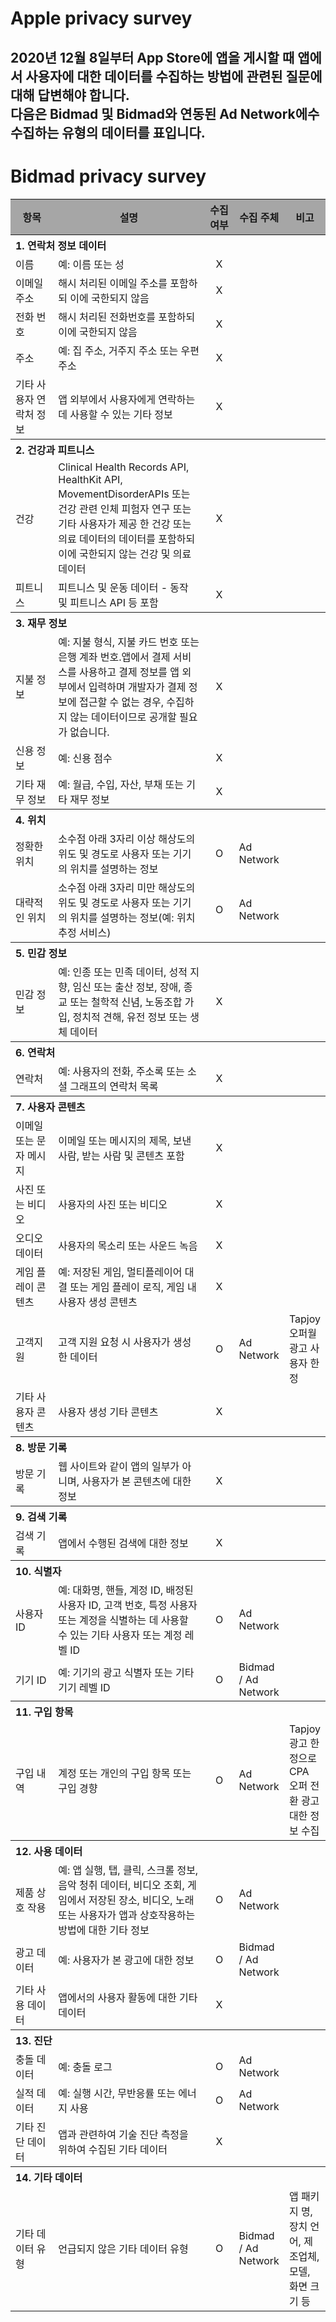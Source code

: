 # Apple privacy survey
2020년 12월 8일부터 App Store에 앱을 게시할 때 앱에서 사용자에 대한 데이터를 수집하는 방법에 관련된 질문에 대해 답변해야 합니다.<br>
다음은 Bidmad 및 Bidmad와 연동된 Ad Network에수 수집하는 유형의 데이터를 표입니다.
-------
# Bidmad privacy survey
<table>
  <thead>
    <tr style="background-color: #A6A6A6;">
      <th width="15%">항목</th>
      <th width="50%">설명</th>
      <th width="10%">수집 여부</th>
      <th width="15%">수집 주체</th>
      <th width="20%">비고</th>
    </tr>
  </thead>
  <tbody>
    <tr>
      <th colspan=5 align="left">1. 연락처 정보 데이터</th>
    </tr>
    <tr>
      <td>이름</td>
      <td>예: 이름 또는 성</td>
      <td align="center">X</td>
      <td></td>
      <td></td>
    </tr>
    <tr>
      <td>이메일 주소</td>
      <td>해시 처리된 이메일 주소를 포함하되 이에 국한되지 않음</td>
      <td align="center">X</td>
      <td></td>
      <td></td>
    </tr>
    <tr>
      <td>전화 번호</td>
      <td>해시 처리된 전화번호를 포함하되 이에 국한되지 않음</td>
      <td align="center">X</td>
      <td></td>
      <td></td>
    </tr>
    <tr>
      <td>주소</td>
      <td>예: 집 주소, 거주지 주소 또는 우편 주소</td>
      <td align="center">X</td>
      <td></td>
      <td></td>
    </tr>
    <tr>
      <td>기타 사용자 연락처 정보</td>
      <td>앱 외부에서 사용자에게 연락하는 데 사용할 수 있는 기타 정보</td>
      <td align="center">X</td>
      <td></td>
      <td></td>
    </tr>
    <tr>
      <th colspan=5 align="left">2. 건강과 피트니스</th>
    </tr>
    <tr>
      <td>건강</td>
      <td>Clinical Health Records API, HealthKit API, MovementDisorderAPIs 또는 건강 관련 인체 피험자 연구 또는 기타 사용자가 제공 한 건강 또는 의료 데이터의 데이터를 포함하되 이에 국한되지 않는 건강 및 의료 데이터</td>
      <td align="center">X</td>
      <td></td>
      <td></td>
    </tr>
    <tr>
      <td>피트니스</td>
      <td>피트니스 및 운동 데이터 - 동작 및 피트니스 API 등 포함</td>
      <td align="center">X</td>
      <td></td>
      <td></td>
    </tr>
    <tr>
      <th colspan=5 align="left">3. 재무 정보</th>
    </tr>
    <tr>
      <td>지불 정보</td>
      <td>예: 지불 형식, 지불 카드 번호 또는 은행 계좌 번호.앱에서 결제 서비스를 사용하고 결제 정보를 앱 외부에서 입력하며 개발자가 결제 정보에 접근할 수 없는 경우, 수집하지 않는 데이터이므로 공개할 필요가 없습니다.</td>
      <td align="center">X</td>
      <td></td>
      <td></td>
    </tr>
    <tr>
      <td>신용 정보</td>
      <td>예: 신용 점수</td>
      <td align="center">X</td>
      <td></td>
      <td></td>
    </tr>
    <tr>
      <td>기타 재무 정보</td>
      <td>예: 월급, 수입, 자산, 부채 또는 기타 재무 정보</td>
      <td align="center">X</td>
      <td></td>
      <td></td>
    </tr>
    <tr>
      <th colspan=5 align="left">4. 위치</th>
    </tr>
    <tr>
      <td>정확한 위치</td>
      <td>소수점 아래 3자리 이상 해상도의 위도 및 경도로 사용자 또는 기기의 위치를 설명하는 정보</td>
      <td align="center">O</td>
      <td>Ad Network</td>
      <td></td>
    </tr>
    <tr>
      <td>대략적인 위치</td>
      <td>소수점 아래 3자리 미만 해상도의 위도 및 경도로 사용자 또는 기기의 위치를 설명하는 정보(예: 위치 추정 서비스)</td>
      <td align="center">O</td>
      <td>Ad Network</td>
      <td></td>
    </tr>
    <tr>
      <th colspan=5 align="left">5. 민감 정보</th>
    </tr>
    <tr>
      <td>민감 정보</td>
      <td>예: 인종 또는 민족 데이터, 성적 지향, 임신 또는 출산 정보, 장애, 종교 또는 철학적 신념, 노동조합 가입, 정치적 견해, 유전 정보 또는 생체 데이터</td>
      <td align="center">X</td>
      <td></td>
      <td></td>
    </tr>
    <tr>
      <th colspan=5 align="left">6. 연락처</th>
    </tr>
    <tr>
      <td>연락처</td>
      <td>예: 사용자의 전화, 주소록 또는 소셜 그래프의 연락처 목록</td>
      <td align="center">X</td>
      <td></td>
      <td></td>
    </tr>
    <tr>
      <th colspan=5 align="left">7. 사용자 콘텐츠</th>
    </tr>
    <tr>
      <td>이메일 또는 문자 메시지</td>
      <td>이메일 또는 메시지의 제목, 보낸 사람, 받는 사람 및 콘텐츠 포함</td>
      <td align="center">X</td>
      <td></td>
      <td></td>
    </tr>
    <tr>
      <td>사진 또는 비디오</td>
      <td>사용자의 사진 또는 비디오</td>
      <td align="center">X</td>
      <td></td>
      <td></td>
    </tr>
    <tr>
      <td>오디오 데이터</td>
      <td>사용자의 목소리 또는 사운드 녹음</td>
      <td align="center">X</td>
      <td></td>
      <td></td>
    </tr>
    <tr>
      <td>게임 플레이 콘텐츠</td>
      <td>예: 저장된 게임, 멀티플레이어 대결 또는 게임 플레이 로직, 게임 내 사용자 생성 콘텐츠</td>
      <td align="center">X</td>
      <td></td>
      <td></td>
    </tr>
    <tr>
      <td>고객지원</td>
      <td>고객 지원 요청 시 사용자가 생성한 데이터</td>
      <td align="center">O</td>
      <td>Ad Network</td>
      <td>Tapjoy 오퍼월 광고 사용자 한정</td>
    </tr>
    <tr>
      <td>기타 사용자 콘텐츠</td>
      <td>사용자 생성 기타 콘텐츠</td>
      <td align="center">X</td>
      <td></td>
      <td></td>
    </tr>
    <tr>
      <th colspan=5 align="left">8. 방문 기록</th>
    </tr>
    <tr>
      <td>방문 기록</td>
      <td>웹 사이트와 같이 앱의 일부가 아니며, 사용자가 본 콘텐츠에 대한 정보</td>
      <td align="center">X</td>
      <td></td>
      <td></td>
    </tr>
    <tr>
      <th colspan=5 align="left">9. 검색 기록</th>
    </tr>
    <tr>
      <td>검색 기록</td>
      <td>앱에서 수행된 검색에 대한 정보</td>
      <td align="center">X</td>
      <td></td>
      <td></td>
    </tr>
    <tr>
      <th colspan=5 align="left">10. 식별자</th>
    </tr>
    <tr>
      <td>사용자 ID</td>
      <td>예: 대화명, 핸들, 계정 ID, 배정된 사용자 ID, 고객 번호, 특정 사용자 또는 계정을 식별하는 데 사용할 수 있는 기타 사용자 또는 계정 레벨 ID</td>
      <td align="center">O</td>
      <td>Ad Network</td>
      <td></td>
    </tr>
    <tr>
      <td>기기 ID</td>
      <td>예: 기기의 광고 식별자 또는 기타 기기 레벨 ID</td>
      <td align="center">O</td>
      <td>Bidmad / Ad Network</td>
      <td></td>
    </tr>
    <tr>
      <th colspan=5 align="left">11. 구입 항목</th>
    </tr>
    <tr>
      <td>구입 내역</td>
      <td>계정 또는 개인의 구입 항목 또는 구입 경향</td>
      <td align="center">O</td>
      <td>Ad Network</td>
      <td>Tapjoy 광고 한정으로 CPA 오퍼 전환 광고 대한 정보 수집</td>
    </tr>
    <tr>
      <th colspan=5 align="left">12. 사용 데이터</th>
    </tr>
    <tr>
      <td>제품 상호 작용</td>
      <td>예: 앱 실행, 탭, 클릭, 스크롤 정보, 음악 청취 데이터, 비디오 조회, 게임에서 저장된 장소, 비디오, 노래 또는 사용자가 앱과 상호작용하는 방법에 대한 기타 정보</td>
      <td align="center">O</td>
      <td>Ad Network</td>
      <td></td>
    </tr>
    <tr>
      <td>광고 데이터</td>
      <td>예: 사용자가 본 광고에 대한 정보</td>
      <td align="center">O</td>
      <td>Bidmad / Ad Network</td>
      <td></td>
    </tr>
    <tr>
      <td>기타 사용 데이터</td>
      <td>앱에서의 사용자 활동에 대한 기타 데이터</td>
      <td align="center">X</td>
      <td></td>
      <td></td>
    </tr>
    <tr>
      <th colspan=5 align="left">13. 진단</th>
    </tr>
    <tr>
      <td>충돌 데이터</td>
      <td>예: 충돌 로그</td>
      <td align="center">O</td>
      <td>Ad Network</td>
      <td></td>
    </tr>
    <tr>
      <td>실적 데이터</td>
      <td>예: 실행 시간, 무반응률 또는 에너지 사용</td>
      <td align="center">O</td>
      <td>Ad Network</td>
      <td></td>
    </tr>
    <tr>
      <td>기타 진단 데이터</td>
      <td>앱과 관련하여 기술 진단 측정을 위하여 수집된 기타 데이터</td>
      <td align="center">X</td>
      <td></td>
      <td></td>
    </tr>
    <tr>
      <th colspan=5 align="left">14. 기타 데이터</th>
    </tr>
    <tr>
      <td>기타 데이터 유형</td>
      <td>언급되지 않은 기타 데이터 유형</td>
      <td align="center">O</td>
      <td>Bidmad / Ad Network</td>
      <td>앱 패키지 명, 장치 언어, 제조업체, 모델, 화면 크기 등</td>
    </tr>
  </tbody>
</table>
